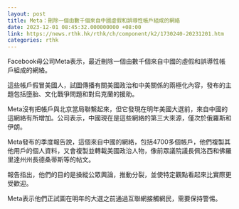 ```yaml
---
layout: post
title: Meta：刪除一個由數千個來自中國虛假和誤導性帳戶組成的網絡
date: 2023-12-01 08:45:32.000000000 +08:00
link: https://news.rthk.hk/rthk/ch/component/k2/1730240-20231201.htm
categories: rthk
---
```


Facebook母公司Meta表示，最近刪除一個由數千個來自中國的虛假和誤導性帳戶組成的網絡。

這些帳戶假冒美國人，試圖傳播有關美國政治和中美關係的兩極化內容，發布的主題包括墮胎、文化戰爭問題和對烏克蘭的援助。

Meta沒有把帳戶與北京當局聯繫起來，但它發現在明年美國大選前，來自中國的這網絡有所增加。公司表示，中國現在是這些網絡的第三大來源，僅次於俄羅斯和伊朗。

Meta發布的季度報告說，這個來自中國的網絡，包括4700多個帳戶，他們複製其他用戶的個人資料，又會複製並轉載美國政治人物，像前眾議院議長佩洛西和佛羅里達州州長德桑蒂斯等的帖文。

報告指出，他們的目的是操縱公眾輿論，推動分裂，並使特定觀點看起來比實際更受歡迎。

Meta表示他們正試圖在明年的大選之前通過互聯網接觸網民，需要保持警惕。
